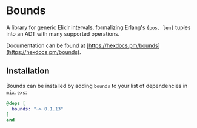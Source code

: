 # Bounds

A library for generic Elixir intervals, formalizing Erlang's `{pos, len}` tuples
into an ADT with many supported operations.

Documentation can be found at [https://hexdocs.pm/bounds](https://hexdocs.pm/bounds).

## Installation

Bounds can be installed by adding `bounds` to your list of dependencies
in `mix.exs`:

```elixir
@deps [
  bounds: "~> 0.1.13"
]
end
```
